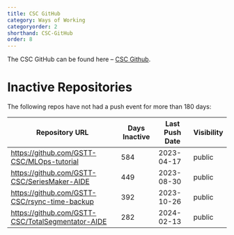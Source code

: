 ```yaml
---
title: CSC GitHub
category: Ways of Working
categoryorder: 2
shorthand: CSC-GitHub
order: 8
---
```


The CSC GitHub can be found here – <a href="https://github.com/GSTT-CSC/">CSC Github</a>.

# Inactive Repositories

The following repos have not had a push event for more than 180 days:

| Repository URL | Days Inactive | Last Push Date | Visibility |
| --- | --- | --- | --- |
| https://github.com/GSTT-CSC/MLOps-tutorial | 584 | 2023-04-17 | public |
| https://github.com/GSTT-CSC/SeriesMaker-AIDE | 449 | 2023-08-30 | public |
| https://github.com/GSTT-CSC/rsync-time-backup | 392 | 2023-10-26 | public |
| https://github.com/GSTT-CSC/TotalSegmentator-AIDE | 282 | 2024-02-13 | public |

